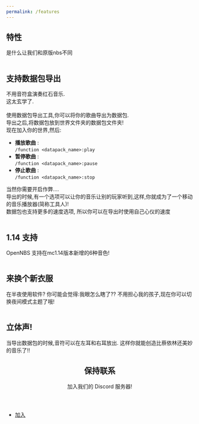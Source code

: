 ```yaml
---
permalink: /features
---
```


<section id="banner">
	<h2>特性</h2>
	<p>是什么让我们和原版nbs不同</p>
</section>
<section id="one" class="wrapper style2 special">
	<div class="container">
		<div class="row">
			<div class="col-md">
				<div class="image fit captioned">
					<img src="{{'images/datapack_export.jpg' | absolute_url}}" alt="" />
					<div class="caption">
						<h2>支持数据包导出</h2>
						<span style="text-align:left">
							<p>不用音符盒演奏红石音乐.
							<br>
							这太玄学了.
							<br>
							<br>
							使用数据包导出工具,你可以将你的歌曲导出为数据包.<br>导出之后,将数据包放到世界文件夹的数据包文件夹!<br> 现在加入你的世界,然后:</p>
							<ul>
								<li><strong>播放歌曲</strong> : <br><code>/function &lt;datapack_name&gt;:play</code></li>
								<li><strong>暂停歌曲</strong> : <br><code>/function &lt;datapack_name&gt;:pause</code></li>
								<li><strong>停止歌曲</strong> : <br><code>/function &lt;datapack_name&gt;:stop</code></li>
							</ul>
							<p>当然你需要开启作弊....
								<br>
								导出的时候,有一个选项可以让你的音乐让别的玩家听到,这样,你就成为了一个移动的音乐播放器(简称工具人)!
								<br>
								数据包也支持更多的速度选项, 所以你可以在导出时使用自己心仪的速度
							</p>
						</span>
					</div>
				</div>
			</div>
			<div class="col-md">
				<div class="image fit captioned">
					<img src="{{'images/1.14.jpg' | absolute_url}}" alt="" />
					<div class="caption">
						<h2>1.14 支持</h2>
						<p>OpenNBS 支持在mc1.14版本新增的6种音色!</p>
					</div>			
				</div>
			</div>
			</div>
			<div class="row">
			<div class="col-md">
				<div class="image fit captioned">
					<img src="{{'images/dark_theme.jpg' | absolute_url}}" alt="" />
					<div class="caption">
						<h2>来换个新衣服</h2>
						<p>在半夜使用软件? 你可能会觉得:我眼怎么瞎了??
							不用担心我的孩子,现在你可以切换夜间模式主题了哦!</p>
					</div>
				</div>
			</div>
			<div class="col-md">
				<div class="image fit captioned">
					<img src="{{'images/stereo_sound.gif' | absolute_url}}" alt="" />
					<div class="caption">
						<h2>立体声!</h2>
						<p>当导出数据包的时候,音符可以在左耳和右耳放出. 这样你就能创造比蔡依林还美妙的音乐了!!</p>
					</div>
				</div>
			</div>
		</div>
	</div>
</section>
<section id="two" class="wrapper style3 special">
	<div class="container">
		<header class="major">
			<h2>保持联系</h2>
			<p>加入我们的 Discord 服务器!</p>
		</header>
		<ul class="actions">
			<li><a href="https://discord.gg/w35BqQp" class="button special big">加入</a></li>
		</ul>
	</div>
</section>